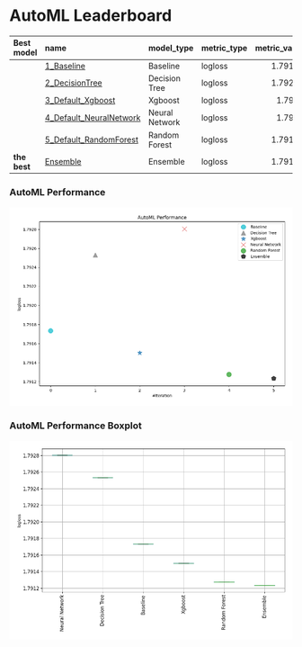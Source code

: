 # AutoML Leaderboard

| Best model   | name                                                         | model_type     | metric_type   |   metric_value |   train_time |
|:-------------|:-------------------------------------------------------------|:---------------|:--------------|---------------:|-------------:|
|              | [1_Baseline](1_Baseline/README.md)                           | Baseline       | logloss       |        1.79173 |         1.81 |
|              | [2_DecisionTree](2_DecisionTree/README.md)                   | Decision Tree  | logloss       |        1.79253 |        11.81 |
|              | [3_Default_Xgboost](3_Default_Xgboost/README.md)             | Xgboost        | logloss       |        1.7915  |         8.04 |
|              | [4_Default_NeuralNetwork](4_Default_NeuralNetwork/README.md) | Neural Network | logloss       |        1.7928  |        10.93 |
|              | [5_Default_RandomForest](5_Default_RandomForest/README.md)   | Random Forest  | logloss       |        1.79128 |         5.46 |
| **the best** | [Ensemble](Ensemble/README.md)                               | Ensemble       | logloss       |        1.79123 |         0.93 |

### AutoML Performance
![AutoML Performance](ldb_performance.png)

### AutoML Performance Boxplot
![AutoML Performance Boxplot](ldb_performance_boxplot.png)